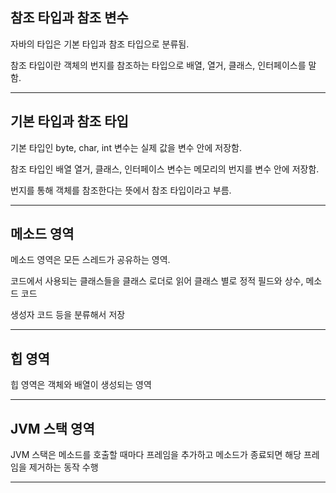 ## 참조 타입과 참조 변수

자바의 타입은 기본 타입과 참조 타입으로 분류됨.

참조 타입이란 객체의 번지를 참조하는 타입으로 배열, 열거, 클래스, 인터페이스를 말함.
___________________________________________________________________________________________
## 기본 타입과 참조 타입

기본 타입인 byte, char, int 변수는 실제 값을 변수 안에 저장함.

참조 타입인 배열 열거, 클래스, 인터페이스 변수는 메모리의 번지를 변수 안에 저장함.

번지를 통해 객체를 참조한다는 뜻에서 참조 타입이라고 부름.
___________________________________________________________________________________________

## 메소드 영역

메소드 영역은 모든 스레드가 공유하는 영역.

코드에서 사용되는 클래스들을 클래스 로더로 읽어 클래스 별로 정적 필드와 상수, 메소드 코드

생성자 코드 등을 분류해서 저장
___________________________________________________________________________________________

## 힙 영역

힙 영역은 객체와 배열이 생성되는 영역
___________________________________________________________________________________________

## JVM 스택 영역

JVM 스택은 메소드를 호출할 때마다 프레임을 추가하고 메소드가 종료되면 해당 프레임을 제거하는 동작 수행
___________________________________________________________________________________________

